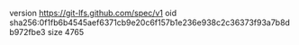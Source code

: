 version https://git-lfs.github.com/spec/v1
oid sha256:0f1fb6b4545aef6371cb9e20c6f157b1e236e938c2c36373f93a7b8db972fbe3
size 4765
